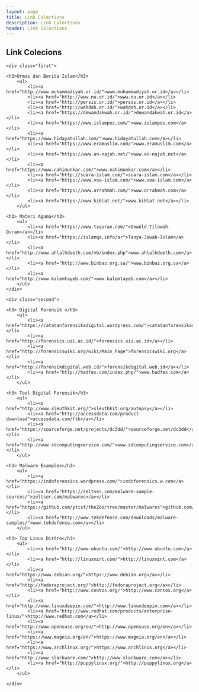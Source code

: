 ```yaml
---
layout: page
title: Link Colections
description: Link Colections
header: Link Colections
---
```

## Link Colecions
<div class="wrapper" markdown="0">

	<div class="first">

	<h3>Ormas dan Berita Islam</h3>
		<ul>
			<li><a href="http://www.muhammadiyah.or.id/">www.muhammadiyah.or.id</a></li>
			<li><a href="http://www.nu.or.id/">www.nu.or.id</a></li>
			<li><a href="http://persis.or.id/">persis.or.id</a></li>
			<li><a href="http://wahdah.or.id/">wahdah.or.id</a></li>
			<li><a href="https://dewandakwah.or.id/">dewandakwah.or.id</a></li>
			<li><a href="https://www.islampos.com/">www.islampos.com</a></li>
			<li><a href="https://www.hidayatullah.com/">www.hidayatullah.com</a></li>
			<li><a href="https://www.eramuslim.com/">www.eramuslim.com</a></li>
			<li><a href="https://www.an-najah.net/">www.an-najah.net</a></li>
			<li><a href="https://www.nahimunkar.com/">www.nahimunkar.com</a></li>
			<li><a href="http://suara-islam.com/">suara-islam.com</a></li>
			<li><a href="https://www.voa-islam.com/">www.voa-islam.com</a></li>
			<li><a href="https://www.arrahmah.com/">www.arrahmah.com</a></li>
			<li><a href="https://www.kiblat.net/">www.kiblat.net</a></li>
		</ul>

	<h3> Materi Agama</h3>
		<ul>
			<li><a href="https://www.tvquran.com/">Downld-Tilawah-Quran</a></li>
			<li><a href="https://islamqa.info/ar">Tanya-Jawab-Islam</a></li>
			<li><a href="http://www.ahlalhdeeth.com/vb/index.php">www.ahlalhdeeth.com</a></li>
			<li><a href="http://www.binbaz.org.sa/">www.binbaz.org.sa</a></li>
			<li><a href="http://www.kalemtayeb.com/">www.kalemtayeb.com</a></li>
		</ul>
	</div>
<!-- ================ -->
	<div class="second">

	<h3> Digital Forensik </h3>
		<ul>
			<li><a href="https://catatanforensikadigital.wordpress.com/">catatanforensikadigital.com</a></li>
			<li><a href="http://forensics.uii.ac.id/">forensics.uii.ac.id</a></li>
			<li><a href="http://forensicswiki.org/wiki/Main_Page">forensicswiki.org</a></li>
			<li><a href="http://forensikdigital.web.id/">forensikdigital.web.id</a></li>
			<li><a href="http://hadfex.com/index.php/">www.hadfex.com</a></li>
		</ul>

	<h3> Tool Digital Forensik</h3>
		<ul>
			<li><a href="http://www.sleuthkit.org/">sleuthkit.org/autopsy</a></li>
			<li><a href="http://accessdata.com/product-download">accessdata.com/ftk</a></li>
			<li><a href="https://sourceforge.net/projects/dc3dd/">sourceforge.net/dc3dd</a></li>
			<li><a href="http://www.sdcomputingservice.com/">www.sdcomputingservice.com</a></li>
		</ul>

	<h3> Malware Examples</h3>
		<ul>
			<li><a href="https://indoforensics.wordpress.com/">indoforensics.w.com</a></li>
			<li><a href="https://zeltser.com/malware-sample-sources/">zeltser.com/malwares</a></li>
			<li><a href="https://github.com/ytisf/theZoo/tree/master/malwares">github.com/malwares</a></li>
			<li><a href="http://www.tekdefense.com/downloads/malware-samples/">www.tekdefense.com</a></li>
		</ul>

	<h3> Top Linux Distro</h3>
		<ul>
			<li><a href="http://www.ubuntu.com/">http://www.ubuntu.com</a></li>
			<li><a href="http://linuxmint.com/">http://linuxmint.com</a></li>
			<li><a href="https://www.debian.org/">https://www.debian.org</a></li>
			<li><a href="http://fedoraproject.org/">http://fedoraproject.org</a></li>
			<li><a href="http://www.centos.org/">http://www.centos.org</a></li>
			<li><a href="http://www.linuxdeepin.com/">http://www.linuxdeepin.com</a></li>
			<li><a href="http://www.redhat.com/products/enterprise-linux/">http://www.redhat.com</a></li>
			<li><a href="http://www.opensuse.org/en/">http://www.opensuse.org/en</a></li>
			<li><a href="https://www.mageia.org/en/">https://www.mageia.org/en</a></li>
			<li><a href="https://www.archlinux.org/">https://www.archlinux.org</a></li>
			<li><a href="http://www.slackware.com/">http://www.slackware.com</a></li>
			<li><a href="http://puppylinux.org/">http://puppylinux.org</a></li>
		</ul>

	</div>
</div>


